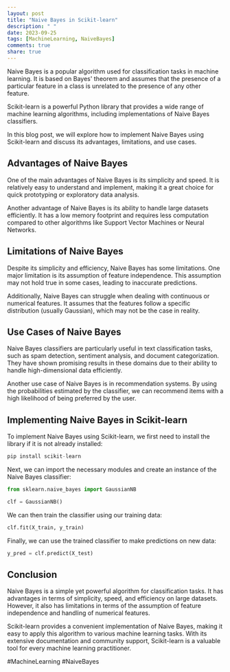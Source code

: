 ```yaml
---
layout: post
title: "Naive Bayes in Scikit-learn"
description: " "
date: 2023-09-25
tags: [MachineLearning, NaiveBayes]
comments: true
share: true
---
```


Naive Bayes is a popular algorithm used for classification tasks in machine learning. It is based on Bayes' theorem and assumes that the presence of a particular feature in a class is unrelated to the presence of any other feature.

Scikit-learn is a powerful Python library that provides a wide range of machine learning algorithms, including implementations of Naive Bayes classifiers.

In this blog post, we will explore how to implement Naive Bayes using Scikit-learn and discuss its advantages, limitations, and use cases.

## Advantages of Naive Bayes

One of the main advantages of Naive Bayes is its simplicity and speed. It is relatively easy to understand and implement, making it a great choice for quick prototyping or exploratory data analysis.

Another advantage of Naive Bayes is its ability to handle large datasets efficiently. It has a low memory footprint and requires less computation compared to other algorithms like Support Vector Machines or Neural Networks.

## Limitations of Naive Bayes

Despite its simplicity and efficiency, Naive Bayes has some limitations. One major limitation is its assumption of feature independence. This assumption may not hold true in some cases, leading to inaccurate predictions.

Additionally, Naive Bayes can struggle when dealing with continuous or numerical features. It assumes that the features follow a specific distribution (usually Gaussian), which may not be the case in reality.

## Use Cases of Naive Bayes

Naive Bayes classifiers are particularly useful in text classification tasks, such as spam detection, sentiment analysis, and document categorization. They have shown promising results in these domains due to their ability to handle high-dimensional data efficiently.

Another use case of Naive Bayes is in recommendation systems. By using the probabilities estimated by the classifier, we can recommend items with a high likelihood of being preferred by the user.

## Implementing Naive Bayes in Scikit-learn

To implement Naive Bayes using Scikit-learn, we first need to install the library if it is not already installed:

```python
pip install scikit-learn
```

Next, we can import the necessary modules and create an instance of the Naive Bayes classifier:

```python
from sklearn.naive_bayes import GaussianNB

clf = GaussianNB()
```

We can then train the classifier using our training data:

```python
clf.fit(X_train, y_train)
```

Finally, we can use the trained classifier to make predictions on new data:

```python
y_pred = clf.predict(X_test)
```

## Conclusion

Naive Bayes is a simple yet powerful algorithm for classification tasks. It has advantages in terms of simplicity, speed, and efficiency on large datasets. However, it also has limitations in terms of the assumption of feature independence and handling of numerical features.

Scikit-learn provides a convenient implementation of Naive Bayes, making it easy to apply this algorithm to various machine learning tasks. With its extensive documentation and community support, Scikit-learn is a valuable tool for every machine learning practitioner.

#MachineLearning #NaiveBayes